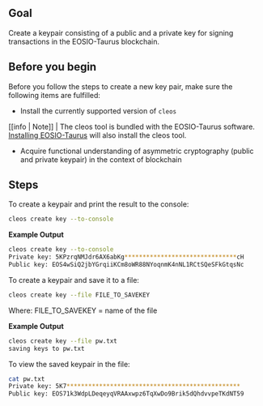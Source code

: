 ## Goal
Create a keypair consisting of a public and a private key for signing transactions in the EOSIO-Taurus blockchain.

## Before you begin
Before you follow the steps to create a new key pair, make sure the following items are fulfilled:


* Install the currently supported version of `cleos`

[[info | Note]]
| The cleos tool is bundled with the EOSIO-Taurus software. [Installing EOSIO-Taurus](../../00_install/index.md) will also install the cleos tool.

* Acquire functional understanding of asymmetric cryptography (public and private keypair) in the context of blockchain

## Steps

To create a keypair and print the result to the console:

```sh
cleos create key --to-console
```

**Example Output**

```sh
cleos create key --to-console
Private key: 5KPzrqNMJdr6AX6abKg*******************************cH
Public key: EOS4wSiQ2jbYGrqiiKCm8oWR88NYoqnmK4nNL1RCtSQeSFkGtqsNc
```


To create a keypair and save it to a file:

```sh
cleos create key --file FILE_TO_SAVEKEY
```
Where: FILE_TO_SAVEKEY = name of the file

**Example Output**
```sh
cleos create key --file pw.txt         
saving keys to pw.txt
```

To view the saved keypair in the file:
```sh
cat pw.txt
Private key: 5K7************************************************
Public key: EOS71k3WdpLDeqeyqVRAAxwpz6TqXwDo9Brik5dQhdvvpeTKdNT59
```
